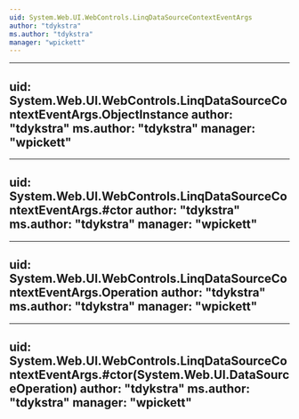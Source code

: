 ```yaml
---
uid: System.Web.UI.WebControls.LinqDataSourceContextEventArgs
author: "tdykstra"
ms.author: "tdykstra"
manager: "wpickett"
---
```


---
uid: System.Web.UI.WebControls.LinqDataSourceContextEventArgs.ObjectInstance
author: "tdykstra"
ms.author: "tdykstra"
manager: "wpickett"
---

---
uid: System.Web.UI.WebControls.LinqDataSourceContextEventArgs.#ctor
author: "tdykstra"
ms.author: "tdykstra"
manager: "wpickett"
---

---
uid: System.Web.UI.WebControls.LinqDataSourceContextEventArgs.Operation
author: "tdykstra"
ms.author: "tdykstra"
manager: "wpickett"
---

---
uid: System.Web.UI.WebControls.LinqDataSourceContextEventArgs.#ctor(System.Web.UI.DataSourceOperation)
author: "tdykstra"
ms.author: "tdykstra"
manager: "wpickett"
---
